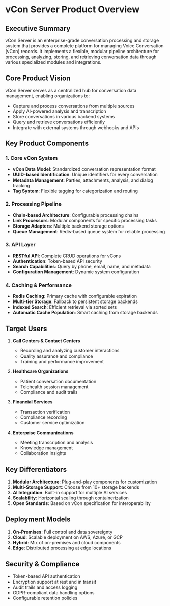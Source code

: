 # vCon Server Product Overview

## Executive Summary

vCon Server is an enterprise-grade conversation processing and storage system that provides a complete platform for managing Voice Conversation (vCon) records. It implements a flexible, modular pipeline architecture for processing, analyzing, storing, and retrieving conversation data through various specialized modules and integrations.

## Core Product Vision

vCon Server serves as a centralized hub for conversation data management, enabling organizations to:
- Capture and process conversations from multiple sources
- Apply AI-powered analysis and transcription
- Store conversations in various backend systems
- Query and retrieve conversations efficiently
- Integrate with external systems through webhooks and APIs

## Key Product Components

### 1. Core vCon System
- **vCon Data Model**: Standardized conversation representation format
- **UUID-based Identification**: Unique identifiers for every conversation
- **Metadata Management**: Parties, attachments, analysis, and dialog tracking
- **Tag System**: Flexible tagging for categorization and routing

### 2. Processing Pipeline
- **Chain-based Architecture**: Configurable processing chains
- **Link Processors**: Modular components for specific processing tasks
- **Storage Adapters**: Multiple backend storage options
- **Queue Management**: Redis-based queue system for reliable processing

### 3. API Layer
- **RESTful API**: Complete CRUD operations for vCons
- **Authentication**: Token-based API security
- **Search Capabilities**: Query by phone, email, name, and metadata
- **Configuration Management**: Dynamic system configuration

### 4. Caching & Performance
- **Redis Caching**: Primary cache with configurable expiration
- **Multi-tier Storage**: Fallback to persistent storage backends
- **Indexed Search**: Efficient retrieval via sorted sets
- **Automatic Cache Population**: Smart caching from storage backends

## Target Users

1. **Call Centers & Contact Centers**
   - Recording and analyzing customer interactions
   - Quality assurance and compliance
   - Training and performance improvement

2. **Healthcare Organizations**
   - Patient conversation documentation
   - Telehealth session management
   - Compliance and audit trails

3. **Financial Services**
   - Transaction verification
   - Compliance recording
   - Customer service optimization

4. **Enterprise Communications**
   - Meeting transcription and analysis
   - Knowledge management
   - Collaboration insights

## Key Differentiators

1. **Modular Architecture**: Plug-and-play components for customization
2. **Multi-Storage Support**: Choose from 10+ storage backends
3. **AI Integration**: Built-in support for multiple AI services
4. **Scalability**: Horizontal scaling through containerization
5. **Open Standards**: Based on vCon specification for interoperability

## Deployment Models

1. **On-Premises**: Full control and data sovereignty
2. **Cloud**: Scalable deployment on AWS, Azure, or GCP
3. **Hybrid**: Mix of on-premises and cloud components
4. **Edge**: Distributed processing at edge locations

## Security & Compliance

- Token-based API authentication
- Encryption support at rest and in transit
- Audit trails and access logging
- GDPR-compliant data handling options
- Configurable retention policies